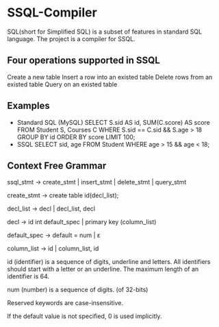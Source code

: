 SSQL-Compiler
=============

SQL(short for Simplified SQL) is a subset of features in standard SQL language. The project is a compiler for SSQL.


## Four operations supported in SSQL
  Create a new table
  Insert a row into an existed table
  Delete rows from an existed table
  Query on an existed table


## Examples
  * Standard SQL (MySQL)
  SELECT S.sid AS id, SUM(C.score) AS score
  FROM Student S, Courses C
  WHERE S.sid == C.sid && S.age > 18
  GROUP BY id
  ORDER BY score
  LIMIT 100;
  * SSQL
  SELECT sid, age
  FROM Student
  WHERE age > 15 && age < 18;

## Context Free Grammar
  ssql_stmt -> create_stmt
             | insert_stmt
             | delete_stmt
             | query_stmt

  create_stmt -> create table id(decl_list);

  decl_list -> decl | decl_list, decl

  decl -> id int default_spec | primary key (column_list)

  default_spec -> default = num | ε

  column_list -> id | column_list, id

  id (identifier) is a sequence of digits, underline and letters. All identifiers should start with a letter or an underline. The maximum length of an identifier is 64.

  num (number) is a sequence of digits. (of 32-bits)

  Reserved keywords are case-insensitive.

  If the default value is not specified, 0 is used implicitly.
